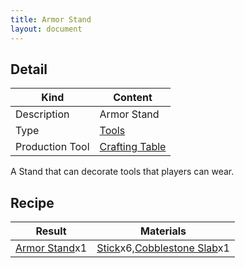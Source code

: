 ```yaml
---
title: Armor Stand
layout: document
---
```


## Detail

|Kind|Content|
|---|---|
|Description|Armor Stand|
|Type|[Tools](Tools)|
|Production Tool|[Crafting Table](Crafting_Table)|

A Stand that can decorate tools that players can wear.

## Recipe

|Result|Materials|
|---|---|
|[Armor Stand](Armor_Stand)x1|[Stick](Stick)x6,[Cobblestone Slab](Cobblestone_Slab)x1|
